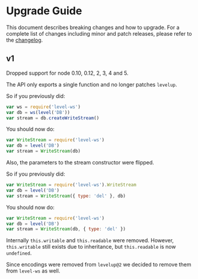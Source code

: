 # Upgrade Guide

This document describes breaking changes and how to upgrade. For a complete list of changes including minor and patch releases, please refer to the [changelog](CHANGELOG.md).

## v1

Dropped support for node 0.10, 0.12, 2, 3, 4 and 5.

The API only exports a single function and no longer patches `levelup`.

So if you previously did:

```js
var ws = require('level-ws')
var db = ws(level('DB'))
var stream = db.createWriteStream()
```

You should now do:

```js
var WriteStream = require('level-ws')
var db = level('DB')
var stream = WriteStream(db)
```

Also, the parameters to the stream constructor were flipped.

So if you previously did:

```js
var WriteStream = require('level-ws').WriteStream
var db = level('DB')
var stream = WriteStream({ type: 'del' }, db)
```

You should now do:

```js
var WriteStream = require('level-ws')
var db = level('DB')
var stream = WriteStream(db, { type: 'del' })
```

Internally `this.writable` and `this.readable` were removed. However, `this.writable` still exists due to inheritance, but `this.readable` is now `undefined`.

Since encodings were removed from `levelup@2` we decided to remove them from `level-ws` as well.
